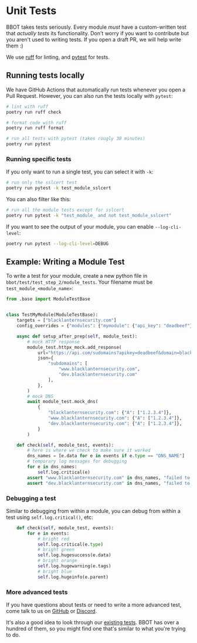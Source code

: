 # Unit Tests

BBOT takes tests seriously. Every module *must* have a custom-written test that *actually tests* its functionality. Don't worry if you want to contribute but you aren't used to writing tests. If you open a draft PR, we will help write them :)

We use [ruff](https://docs.astral.sh/ruff/) for linting, and [pytest](https://docs.pytest.org/en/8.2.x/) for tests.

## Running tests locally

We have GitHub Actions that automatically run tests whenever you open a Pull Request. However, you can also run the tests locally with `pytest`:

```bash
# lint with ruff
poetry run ruff check

# format code with ruff
poetry run ruff format

# run all tests with pytest (takes rougly 30 minutes)
poetry run pytest
```

### Running specific tests

If you only want to run a single test, you can select it with `-k`:

```bash
# run only the sslcert test
poetry run pytest -k test_module_sslcert
```

You can also filter like this:
```bash
# run all the module tests except for sslcert
poetry run pytest -k "test_module_ and not test_module_sslcert"
```

If you want to see the output of your module, you can enable `--log-cli-level`:
```bash
poetry run pytest --log-cli-level=DEBUG
```

## Example: Writing a Module Test

To write a test for your module, create a new python file in `bbot/test/test_step_2/module_tests`. Your filename must be `test_module_<module_name>`:

```python title="test_module_mymodule.py"
from .base import ModuleTestBase


class TestMyModule(ModuleTestBase):
    targets = ["blacklanternsecurity.com"]
    config_overrides = {"modules": {"mymodule": {"api_key": "deadbeef"}}}

    async def setup_after_prep(self, module_test):
        # mock HTTP response
        module_test.httpx_mock.add_response(
            url="https://api.com/sudomains?apikey=deadbeef&domain=blacklanternsecurity.com",
            json={
                "subdomains": [
                    "www.blacklanternsecurity.com",
                    "dev.blacklanternsecurity.com"
                ],
            },
        )
        # mock DNS
        await module_test.mock_dns(
            {
                "blacklanternsecurity.com": {"A": ["1.2.3.4"]},
                "www.blacklanternsecurity.com": {"A": ["1.2.3.4"]},
                "dev.blacklanternsecurity.com": {"A": ["1.2.3.4"]},
            }
        )

    def check(self, module_test, events):
        # here is where we check to make sure it worked
        dns_names = [e.data for e in events if e.type == "DNS_NAME"]
        # temporary log messages for debugging
        for e in dns_names:
            self.log.critical(e)
        assert "www.blacklanternsecurity.com" in dns_names, "failed to find subdomain #1"
        assert "dev.blacklanternsecurity.com" in dns_names, "failed to find subdomain #2"
```

### Debugging a test

Similar to debugging from within a module, you can debug from within a test using `self.log.critical()`, etc:

```python
    def check(self, module_test, events):
        for e in events:
            # bright red
            self.log.critical(e.type)
            # bright green
            self.log.hugesuccess(e.data)
            # bright orange
            self.log.hugewarning(e.tags)
            # bright blue
            self.log.hugeinfo(e.parent)
```

### More advanced tests

If you have questions about tests or need to write a more advanced test, come talk to us on [GitHub](https://github.com/blacklanternsecurity/bbot/discussions) or [Discord](https://discord.com/invite/PZqkgxu5SA).

It's also a good idea to look through our [existing tests](https://github.com/blacklanternsecurity/bbot/tree/stable/bbot/test/test_step_2/module_tests). BBOT has over a hundred of them, so you might find one that's similar to what you're trying to do.
